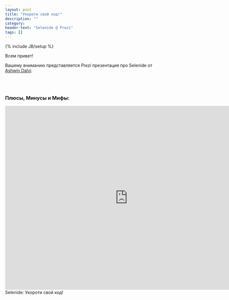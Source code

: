 ```yaml
---
layout: post
title: "Укороти свой код!"
description: ""
category:
header-text: "Selenide @ Prezi"
tags: []
---
```

{% include JB/setup %}

Всем привет!

Вашему вниманию представляется _Prezi_ презентация про Selenide от [Ashwin Dalvi](http://prezi.com/user/-yv8ll42j1_i/).

<br/>
<br/>

### Плюсы, Минусы и Мифы:

<iframe src="http://prezi.com/embed/d18jggopjyaj/?bgcolor=ffffff&amp;lock_to_path=0&amp;autoplay=0&amp;autohide_ctrls=0&amp;features=undefined&amp;disabled_features=undefined&amp;html5=1" width="800" height="600" frameBorder="0" webkitAllowFullScreen mozAllowFullscreen allowfullscreen></iframe>


<br/>
Selenide: Укороти свой код!

<br/>